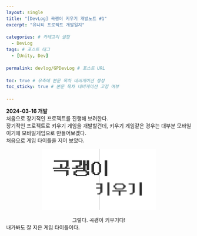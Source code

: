 ```yaml
---
layout: single
title: "[DevLog] 곡괭이 키우기 개발노트 #1"
excerpt: "유니티 프로젝트 개발일지"

categories: # 카테고리 설정
  - DevLog
tags: # 포스트 태그
  - [Unity, Dev]

permalink: devlog/GPDevLog # 포스트 URL

toc: true # 우측에 본문 목차 네비게이션 생성
toc_sticky: true # 본문 목차 네비게이션 고정 여부

---
```


**2024-03-16 개발**<br/>
처음으로 장기적인 프로젝트를 진행해 보려한다.<br/>
장기적인 프로젝트로 키우기 게임을 개발할건데, 키우기 게임같은 경우는 대부분 모바일이기에 모바일게임으로 만들어보겠다.<br/>
처음으로 게임 타이틀을 지어 보았다.<br/>

<p align="center">
  <img src="/assets/images/GameTitle.png">
</p>

<center>그렇다. 곡괭이 키우기다!</center>
내가봐도 잘 지은 게임 타이틀이다.


